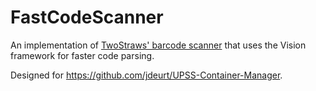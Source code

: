 # FastCodeScanner

An implementation of [TwoStraws' barcode scanner](https://github.com/twostraws/CodeScanner) that uses the Vision framework for faster code parsing.

Designed for https://github.com/jdeurt/UPSS-Container-Manager.
